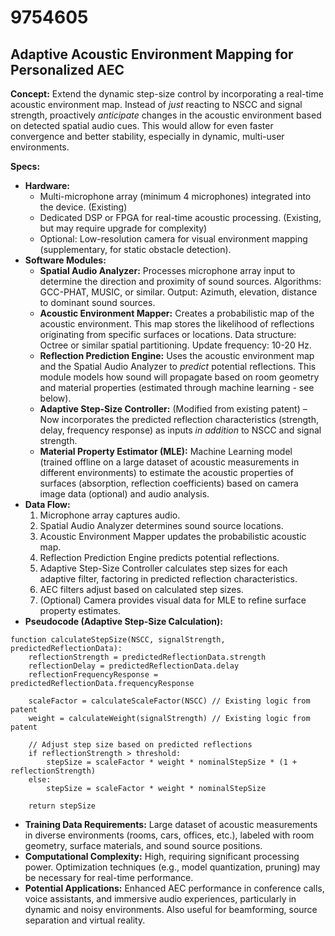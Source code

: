 # 9754605

## Adaptive Acoustic Environment Mapping for Personalized AEC

**Concept:** Extend the dynamic step-size control by incorporating a real-time acoustic environment map. Instead of *just* reacting to NSCC and signal strength, proactively *anticipate* changes in the acoustic environment based on detected spatial audio cues. This would allow for even faster convergence and better stability, especially in dynamic, multi-user environments.

**Specs:**

*   **Hardware:**
    *   Multi-microphone array (minimum 4 microphones) integrated into the device. (Existing)
    *   Dedicated DSP or FPGA for real-time acoustic processing. (Existing, but may require upgrade for complexity)
    *   Optional: Low-resolution camera for visual environment mapping (supplementary, for static obstacle detection).
*   **Software Modules:**
    *   **Spatial Audio Analyzer:** Processes microphone array input to determine the direction and proximity of sound sources. Algorithms: GCC-PHAT, MUSIC, or similar. Output: Azimuth, elevation, distance to dominant sound sources.
    *   **Acoustic Environment Mapper:**  Creates a probabilistic map of the acoustic environment. This map stores the likelihood of reflections originating from specific surfaces or locations.  Data structure: Octree or similar spatial partitioning. Update frequency: 10-20 Hz.
    *   **Reflection Prediction Engine:** Uses the acoustic environment map and the Spatial Audio Analyzer to *predict* potential reflections.  This module models how sound will propagate based on room geometry and material properties (estimated through machine learning - see below).
    *   **Adaptive Step-Size Controller:** (Modified from existing patent) – Now incorporates the predicted reflection characteristics (strength, delay, frequency response) as inputs *in addition* to NSCC and signal strength.
    *   **Material Property Estimator (MLE):**  Machine Learning model (trained offline on a large dataset of acoustic measurements in different environments) to estimate the acoustic properties of surfaces (absorption, reflection coefficients) based on camera image data (optional) and audio analysis.
*   **Data Flow:**
    1.  Microphone array captures audio.
    2.  Spatial Audio Analyzer determines sound source locations.
    3.  Acoustic Environment Mapper updates the probabilistic acoustic map.
    4.  Reflection Prediction Engine predicts potential reflections.
    5.  Adaptive Step-Size Controller calculates step sizes for each adaptive filter, factoring in predicted reflection characteristics.
    6.  AEC filters adjust based on calculated step sizes.
    7.  (Optional) Camera provides visual data for MLE to refine surface property estimates.
*   **Pseudocode (Adaptive Step-Size Calculation):**

```
function calculateStepSize(NSCC, signalStrength, predictedReflectionData):
    reflectionStrength = predictedReflectionData.strength
    reflectionDelay = predictedReflectionData.delay
    reflectionFrequencyResponse = predictedReflectionData.frequencyResponse

    scaleFactor = calculateScaleFactor(NSCC) // Existing logic from patent
    weight = calculateWeight(signalStrength) // Existing logic from patent

    // Adjust step size based on predicted reflections
    if reflectionStrength > threshold:
        stepSize = scaleFactor * weight * nominalStepSize * (1 + reflectionStrength)
    else:
        stepSize = scaleFactor * weight * nominalStepSize

    return stepSize
```

*   **Training Data Requirements:** Large dataset of acoustic measurements in diverse environments (rooms, cars, offices, etc.), labeled with room geometry, surface materials, and sound source positions.
*   **Computational Complexity:** High, requiring significant processing power. Optimization techniques (e.g., model quantization, pruning) may be necessary for real-time performance.
*   **Potential Applications:**  Enhanced AEC performance in conference calls, voice assistants, and immersive audio experiences, particularly in dynamic and noisy environments. Also useful for beamforming, source separation and virtual reality.
